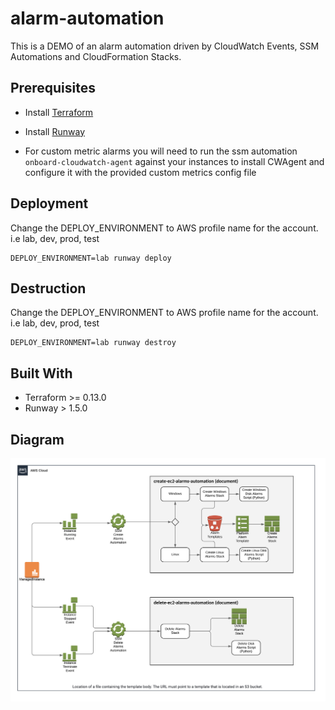 # alarm-automation

This is a DEMO of an alarm automation driven by CloudWatch Events, SSM Automations and CloudFormation Stacks.

## Prerequisites

- Install [Terraform](https://learn.hashicorp.com/terraform/getting-started/install.html)
- Install [Runway](https://docs.onica.com/projects/runway/en/release/installation.html)

- For custom metric alarms you will need to run the ssm automation `onboard-cloudwatch-agent` against your instances to install CWAgent and configure it with the provided custom metrics config file

## Deployment
   
Change the DEPLOY_ENVIRONMENT to AWS profile name for the account. i.e lab, dev, prod, test
   
```
DEPLOY_ENVIRONMENT=lab runway deploy
```

## Destruction

Change the DEPLOY_ENVIRONMENT to AWS profile name for the account. i.e lab, dev, prod, test

```
DEPLOY_ENVIRONMENT=lab runway destroy
```
## Built With

* Terraform >= 0.13.0
* Runway > 1.5.0

## Diagram

![Diagram](diagram.png)